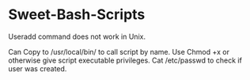 # Sweet-Bash-Scripts



Useradd command does not work in Unix. 

Can Copy to /usr/local/bin/ to call script by name. Use Chmod +x or otherwise give script executable privileges. Cat /etc/passwd to check if user was created.
